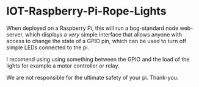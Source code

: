 # IOT-Raspberry-Pi-Rope-Lights

When deployed on a Raspberry Pi, this will run a bog-standard node web-server, which displays a *very* simple interface that allows anyone with access to change the state of a GPIO pin, which can be used to turn off simple LEDs connected to the pi.

I recomend using using something between the GPIO and the load of the lights for example a motor controller or relay.

We are not responsible for the ultimate safety of your pi. Thank-you.
